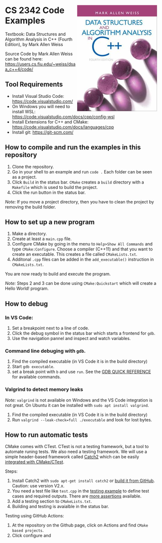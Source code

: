 # <img src="images/DS_Weiss_Book.jpg" align="right"> CS 2342 Code Examples

Textbook: Data Structures and Algorithm Analysis in C++ (Fourth Edition), by Mark Allen Weiss

Source Code by Mark Allen Weiss can be found here:
https://users.cs.fiu.edu/~weiss/dsaa_c++4/code/

## Tool Requirements

* Install Visual Studio Code: https://code.visualstudio.com/
* On Windows you will need to install WSL: https://code.visualstudio.com/docs/cpp/config-wsl
* Install Extensions for C++ and CMake: https://code.visualstudio.com/docs/languages/cpp
* Install git: https://git-scm.com/


## How to compile and run the examples in this repository

1. Clone the repository.
2. Go in your shell to an example and run `code .` Each folder can be seen as a project.
3. Click `Build` in the status bar. `CMake` creates a `build` directory with a `Makefile` which is used to 
   build the project.
4. Click the run button in the status bar.

*Note:* If you move a project directory, then you have to clean the project by removing the build folder.

## How to set up a new program

1. Make a directory.
2. Create at least a `main.cpp` file.
3. Configure CMake by going in the menu to `Help>Show All Commands` and type `CMake:Configure`. Choose a compiler 
   (C++11) and that you want to create an executable. This creates a file called `CMakeLists.txt`.
4. Additonal `.cpp` files can be added in the `add_executable()` instruction in `CMakeLists.txt`.

You are now ready to build and execute the program.

*Note:* Steps 2 and 3 can be done using `CMake:Quickstart` which will create a Hello World! program.

## How to debug

### In VS Code:

1. Set a breakpoint next to a line of code.
2. Click the debug symbol in the status bar which starts a frontend for `gdb`.
3. Use the navigation pannel and inspect and watch variables.

### Command line debuging with `gdb`.

1. Find the compiled executable (in VS Code it is in the build directory)
2. Start `gdb executable`.
3. set a break point with `b` and use `run`. See the [GDB QUICK REFERENCE](https://users.ece.utexas.edu/~adnan/gdb-refcard.pdf) for available commands.

### Valgrind to detect memory leaks

*Note:* `valgrind` is not available on Windows and the VS Code integration is not great. On Ubuntu it can be installed with
`sudo apt install valgrind`.

1. Find the compiled executable (in VS Code it is in the build directory)
2. Run `valgrind --leak-check=full ./executable` and look for lost bytes.

## How to run automatic tests

CMake comes with CTest. CTest is not a testing framework, but a tool to automate runing tests. We also need a testing framework. 
We will use a simple header-based framework called 
[Catch2](https://github.com/catchorg/Catch2) which can be
easily [integrated with CMake/CTest](https://github.com/catchorg/Catch2/blob/devel/docs/cmake-integration.md).

Steps:

1. Install Catch2 with `sudo apt-get install catch2`
or [build it from GitHub](https://github.com/catchorg/Catch2/blob/v2.x/docs/cmake-integration.md#installing-catch2-from-git-repository). Caution: use version V2.x.
2. You need a test file like `test.cpp` in the [testing example](Chapter1_Overview/testing/) to define test cases and required outputs. There are [more assertions](https://github.com/catchorg/Catch2/blob/v2.x/docs/assertions.md) available.
3. Add a testing section to `CMakeLists.txt`.
4. Building and testing is avaialble in the status bar.

Testing using GitHub Actions:

1. At the repository on the Github page, click on Actions and find `CMake based projects`.
2. Click configure and 


